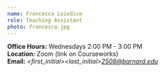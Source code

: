 ```yaml
---
name: Francesca Loiodice
role: Teaching Assistant
photo: francesca.jpg
---
```


**Office Hours:** Wednesdays 2:00 PM - 3:00 PM  
**Location:** Zoom (link on Courseworks)  
**Email:** *\<first_initial\>\<last_initial\>2508@barnard.edu*
